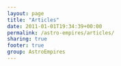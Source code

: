 ```yaml
---
layout: page
title: "Articles"
date: 2011-01-01T19:34:39+00:00
permalink: /astro-empires/articles/
sharing: true
footer: true
group: AstroEmpires
---
```







